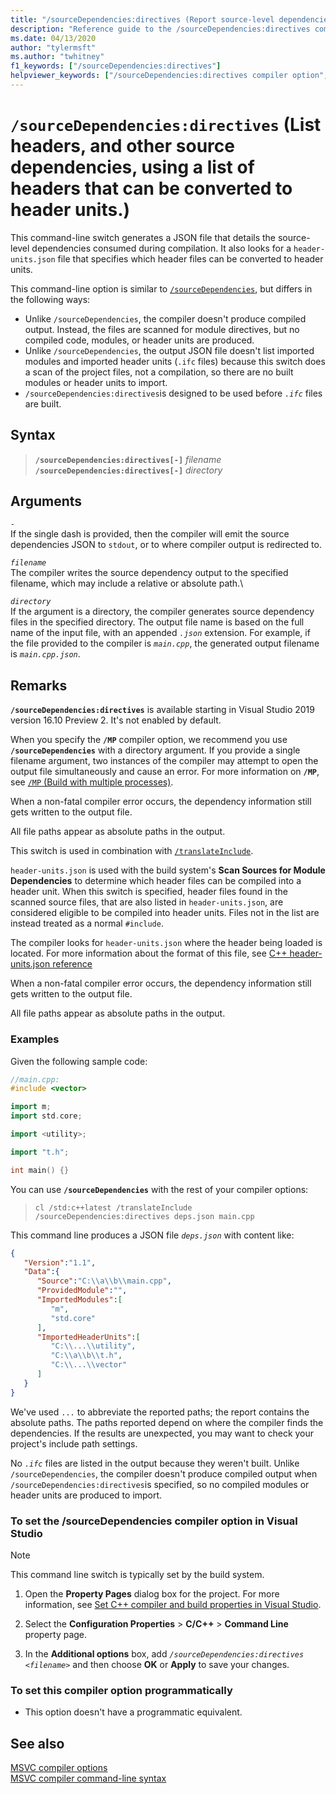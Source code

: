 ```yaml
---
title: "/sourceDependencies:directives (Report source-level dependencies and use an allowlist)"
description: "Reference guide to the /sourceDependencies:directives compiler option in Microsoft C++."
ms.date: 04/13/2020
author: "tylermsft"
ms.author: "twhitney"
f1_keywords: ["/sourceDependencies:directives"]
helpviewer_keywords: ["/sourceDependencies:directives compiler option", "/sourceDependencies:directives"]
---
```

# `/sourceDependencies:directives` (List headers, and other source dependencies, using a list of headers that can be converted to header units.)

This command-line switch generates a JSON file that details the source-level dependencies consumed during compilation. It also looks for a `header-units.json` file that specifies which header files can be converted to header units.

This command-line option is similar to [`/sourceDependencies`](sourcedependencies.md), but differs in the following ways:

- Unlike `/sourceDependencies`, the compiler doesn't produce compiled output. Instead, the files are scanned for module directives, but no compiled code, modules, or header units are produced.
- Unlike `/sourceDependencies`, the output JSON file doesn't list imported modules and imported header units (`.ifc` files) because this switch does a scan of the project files, not a compilation, so there are no built modules or header units to import.
- `/sourceDependencies:directives`is designed to be used before *`.ifc`* files are built.

## Syntax

> **`/sourceDependencies:directives[-]`** *filename*\
> **`/sourceDependencies:directives[-]`** *directory*

## Arguments

*`-`*\
If the single dash is provided, then the compiler will emit the source dependencies JSON to `stdout`, or to where compiler output is redirected to.

*`filename`*\
The compiler writes the source dependency output to the specified filename, which may include a relative or absolute path.\

*`directory`*\
If the argument is a directory, the compiler generates source dependency files in the specified directory. The output file name is based on the full name of the input file, with an appended *`.json`* extension. For example, if the file provided to the compiler is *`main.cpp`*, the generated output filename is *`main.cpp.json`*.

## Remarks

**`/sourceDependencies:directives`** is available starting in Visual Studio 2019 version 16.10 Preview 2. It's not enabled by default.

When you specify the **`/MP`** compiler option, we recommend you use **`/sourceDependencies`** with a directory argument. If you provide a single filename argument, two instances of the compiler may attempt to open the output file simultaneously and cause an error. For more information on **`/MP`**, see [`/MP` (Build with multiple processes)](mp-build-with-multiple-processes.md).

When a non-fatal compiler error occurs, the dependency information still gets written to the output file.

All file paths appear as absolute paths in the output.

This switch is used in combination with [`/translateInclude`](translateinclude.md).

`header-units.json` is used with the build system's **Scan Sources for Module Dependencies** to determine which header files can be compiled into a header unit. When this switch is specified, header files found in the scanned source files, that are also listed in `header-units.json`, are considered eligible to be compiled into header units. Files not in the list are instead treated as a normal `#include`.

The compiler looks for `header-units.json` where the header being loaded is located. For more information about the format of this file, see [C++ header-units.json reference](..\header-unit-json-reference.md)

When a non-fatal compiler error occurs, the dependency information still gets written to the output file.

All file paths appear as absolute paths in the output.

### Examples

Given the following sample code:

```cpp
//main.cpp:
#include <vector>

import m;
import std.core;

import <utility>;

import "t.h";

int main() {}
```

You can use **`/sourceDependencies`** with the rest of your compiler options:

> `cl /std:c++latest /translateInclude /sourceDependencies:directives deps.json main.cpp`

This command line produces a JSON file *`deps.json`* with content like:

```JSON
{
   "Version":"1.1",
   "Data":{
      "Source":"C:\\a\\b\\main.cpp",
      "ProvidedModule":"",
      "ImportedModules":[
         "m",
         "std.core"
      ],
      "ImportedHeaderUnits":[
         "C:\\...\\utility",
         "C:\\a\\b\\t.h",
         "C:\\...\\vector"
      ]
   }
}
```

We've used `...` to abbreviate the reported paths; the report contains the absolute paths. The paths reported depend on where the compiler finds the dependencies. If the results are unexpected, you may want to check your project's include path settings.

No *`.ifc`* files are listed in the output because they weren't built. Unlike `/sourceDependencies`, the compiler doesn't produce compiled output when `/sourceDependencies:directives`is specified, so no compiled modules or header units are produced to import.

### To set the /sourceDependencies compiler option in Visual Studio

> [!NOTE]
> This command line switch is typically set by the build system.

1. Open the **Property Pages** dialog box for the project. For more information, see [Set C++ compiler and build properties in Visual Studio](../working-with-project-properties.md).

1. Select the **Configuration Properties** > **C/C++** > **Command Line** property page.

1. In the **Additional options** box, add *`/sourceDependencies:directives <filename>`* and then choose **OK** or **Apply** to save your changes.

### To set this compiler option programmatically

- This option doesn't have a programmatic equivalent.

## See also

[MSVC compiler options](compiler-options.md)\
[MSVC compiler command-line syntax](compiler-command-line-syntax.md)